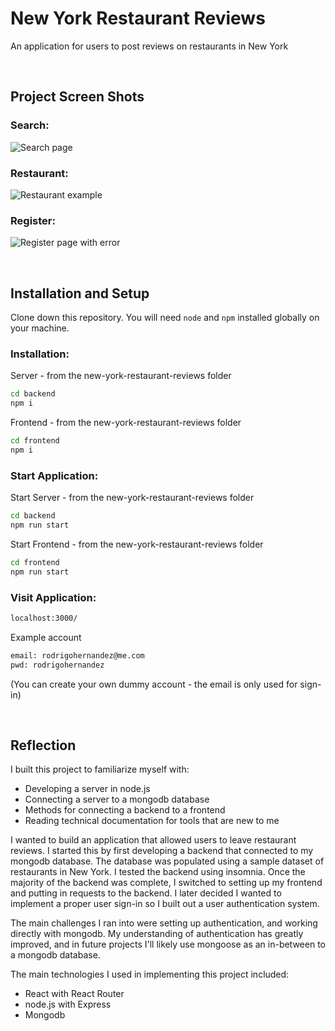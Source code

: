# New York Restaurant Reviews

An application for users to post reviews on restaurants in New York

<p>&nbsp;</p>

## Project Screen Shots

### Search:

![Search page](https://i.imgur.com/6VcjW1R.png)

### Restaurant:

![Restaurant example](https://i.imgur.com/CTFOxzX.png)

### Register:

![Register page with error](https://i.imgur.com/V5epimG.png)

<p>&nbsp;</p>

## Installation and Setup

Clone down this repository. You will need `node` and `npm` installed globally on your machine.

### Installation:

Server - from the new-york-restaurant-reviews folder

```sh
cd backend
npm i
```

Frontend - from the new-york-restaurant-reviews folder

```sh
cd frontend
npm i
```

### Start Application:

Start Server - from the new-york-restaurant-reviews folder

```sh
cd backend
npm run start
```

Start Frontend - from the new-york-restaurant-reviews folder

```sh
cd frontend
npm run start
```

### Visit Application:

```sh
localhost:3000/
```

Example account

```sh
email: rodrigohernandez@me.com
pwd: rodrigohernandez
```

(You can create your own dummy account - the email is only used for sign-in)

<p>&nbsp;</p>

## Reflection

I built this project to familiarize myself with:

- Developing a server in node.js
- Connecting a server to a mongodb database
- Methods for connecting a backend to a frontend
- Reading technical documentation for tools that are new to me

I wanted to build an application that allowed users to leave restaurant reviews. I started this by first developing a backend that connected to my mongodb database. The database was populated using a sample dataset of restaurants in New York. I tested the backend using insomnia. Once the majority of the backend was complete, I switched to setting up my frontend and putting in requests to the backend. I later decided I wanted to implement a proper user sign-in so I built out a user authentication system.

The main challenges I ran into were setting up authentication, and working directly with mongodb. My understanding of authentication has greatly improved, and in future projects I'll likely use mongoose as an in-between to a mongodb database.

The main technologies I used in implementing this project included:

- React with React Router
- node.js with Express
- Mongodb
